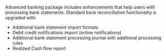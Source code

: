 Advanced banking package includes enhancements that help users with processing bank statements. Standard bank reconciliation functionality is upgraded with: 

- Additional bank statement import formats
- Debit credit notifications import (online notifications)
- Additional bank statement processing journal with additional processing rules
- Realized Cash flow report